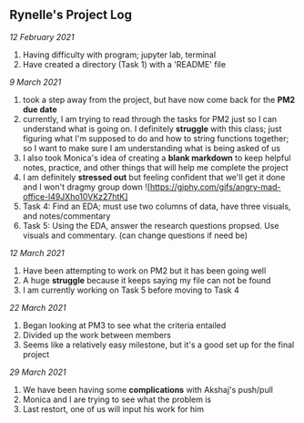 ## Rynelle's Project Log ##

*12 February 2021*
1. Having difficulty with program; jupyter lab, terminal
2. Have created a directory (Task 1) with a 'README' file

*9 March 2021*
1. took a step away from the project, but have now come back for the **PM2 due date**
2. currently, I am trying to read through the tasks for PM2 just so I can understand what is going on. I definitely **struggle** with this class; just figuring what I'm supposed to do and how to string functions together; so I want to make sure I am understanding what is being asked of us
3. I also took Monica's idea of creating a **blank markdown** to keep helpful notes, practice, and other things that will help me complete the project
4. I am definitely **stressed out** but feeling confident that we'll get it done and I won't dragmy group down
![https://giphy.com/gifs/angry-mad-office-l49JXho10VKz27htK]
5. Task 4: Find an EDA; must use two columns of data, have three visuals, and notes/commentary
6. Task 5: Using the EDA, answer the research questions propsed. Use visuals and commentary. (can change questions if need be)

*12 March 2021*
1. Have been attempting to work on PM2 but it has been going well
2. A huge **struggle** because it keeps saying my file can not be found
3. I am currently working on Task 5 before moving to Task 4

*22 March 2021*
1. Began looking at PM3 to see what the criteria entailed
2. Divided up the work between members
3. Seems like a relatively easy milestone, but it's a good set up for the final project

*29 March 2021*
1. We have been having some **complications** with Akshaj's push/pull
2. Monica and I are trying to see what the problem is
3. Last restort, one of us will input his work for him